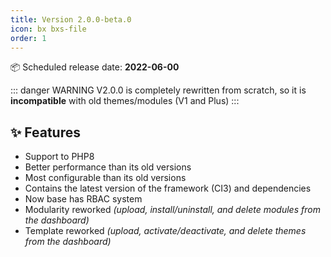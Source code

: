 ```yaml
---
title: Version 2.0.0-beta.0
icon: bx bxs-file
order: 1
---
```


:package: Scheduled release date: **2022-06-00**

::: danger WARNING
V2.0.0 is completely rewritten from scratch, so it is **incompatible** with old themes/modules (V1 and Plus)
:::

## :sparkles: Features

- Support to PHP8
- Better performance than its old versions
- Most configurable than its old versions
- Contains the latest version of the framework (CI3) and dependencies
- Now base has RBAC system
- Modularity reworked _(upload, install/uninstall, and delete modules from the dashboard)_
- Template reworked _(upload, activate/deactivate, and delete themes from the dashboard)_
